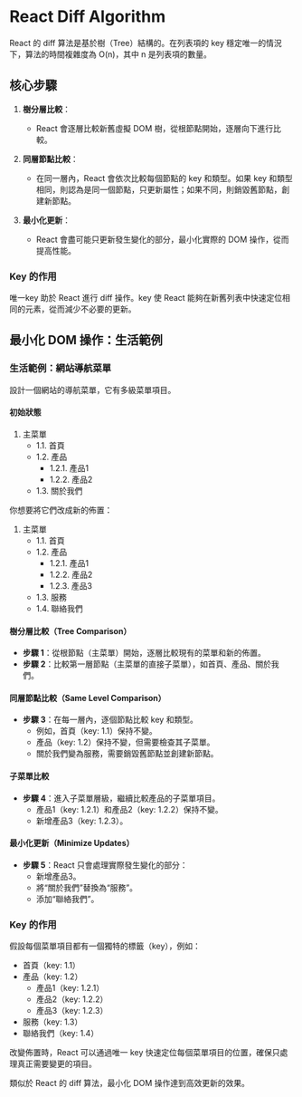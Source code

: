 # React Diff Algorithm

React 的 diff 算法是基於樹（Tree）結構的。在列表項的 key 穩定唯一的情況下，算法的時間複雜度為 O(n)，其中 n 是列表項的數量。

## 核心步驟

1. **樹分層比較**：
   - React 會逐層比較新舊虛擬 DOM 樹，從根節點開始，逐層向下進行比較。
   
2. **同層節點比較**：
   - 在同一層內，React 會依次比較每個節點的 key 和類型。如果 key 和類型相同，則認為是同一個節點，只更新屬性；如果不同，則銷毀舊節點，創建新節點。
   
3. **最小化更新**：
   - React 會盡可能只更新發生變化的部分，最小化實際的 DOM 操作，從而提高性能。

### Key 的作用

唯一key 助於 React 進行 diff 操作。key 使 React 能夠在新舊列表中快速定位相同的元素，從而減少不必要的更新。




## 最小化 DOM 操作：生活範例

### 生活範例：網站導航菜單

設計一個網站的導航菜單，它有多級菜單項目。

#### 初始狀態
1. 主菜單
   - 1.1. 首頁
   - 1.2. 產品
     - 1.2.1. 產品1
     - 1.2.2. 產品2
   - 1.3. 關於我們

你想要將它們改成新的佈置：
1. 主菜單
   - 1.1. 首頁
   - 1.2. 產品
     - 1.2.1. 產品1
     - 1.2.2. 產品2
     - 1.2.3. 產品3
   - 1.3. 服務
   - 1.4. 聯絡我們

#### 樹分層比較（Tree Comparison）
- **步驟 1**：從根節點（主菜單）開始，逐層比較現有的菜單和新的佈置。
- **步驟 2**：比較第一層節點（主菜單的直接子菜單），如首頁、產品、關於我們。

#### 同層節點比較（Same Level Comparison）
- **步驟 3**：在每一層內，逐個節點比較 key 和類型。
  - 例如，首頁（key: 1.1）保持不變。
  - 產品（key: 1.2）保持不變，但需要檢查其子菜單。
  - 關於我們變為服務，需要銷毀舊節點並創建新節點。

#### 子菜單比較
- **步驟 4**：進入子菜單層級，繼續比較產品的子菜單項目。
  - 產品1（key: 1.2.1）和產品2（key: 1.2.2）保持不變。
  - 新增產品3（key: 1.2.3）。

#### 最小化更新（Minimize Updates）
- **步驟 5**：React 只會處理實際發生變化的部分：
  - 新增產品3。
  - 將“關於我們”替換為“服務”。
  - 添加“聯絡我們”。

### Key 的作用
假設每個菜單項目都有一個獨特的標籤（key），例如：
- 首頁（key: 1.1）
- 產品（key: 1.2）
  - 產品1（key: 1.2.1）
  - 產品2（key: 1.2.2）
  - 產品3（key: 1.2.3）
- 服務（key: 1.3）
- 聯絡我們（key: 1.4）

改變佈置時，React 可以通過唯一 key 快速定位每個菜單項目的位置，確保只處理真正需要變更的項目。

類似於 React 的 diff 算法，最小化 DOM 操作達到高效更新的效果。
